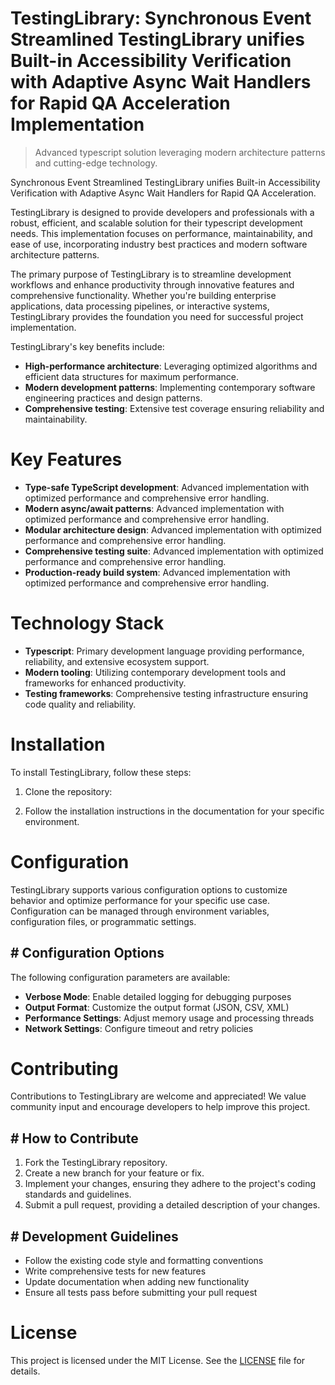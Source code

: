 <!-- fallback_TestingLibrary_20250807003623_54301 -->

# TestingLibrary: Synchronous Event Streamlined TestingLibrary unifies Built-in Accessibility Verification with Adaptive Async Wait Handlers for Rapid QA Acceleration Implementation
> Advanced typescript solution leveraging modern architecture patterns and cutting-edge technology.

Synchronous Event Streamlined TestingLibrary unifies Built-in Accessibility Verification with Adaptive Async Wait Handlers for Rapid QA Acceleration.

TestingLibrary is designed to provide developers and professionals with a robust, efficient, and scalable solution for their typescript development needs. This implementation focuses on performance, maintainability, and ease of use, incorporating industry best practices and modern software architecture patterns.

The primary purpose of TestingLibrary is to streamline development workflows and enhance productivity through innovative features and comprehensive functionality. Whether you're building enterprise applications, data processing pipelines, or interactive systems, TestingLibrary provides the foundation you need for successful project implementation.

TestingLibrary's key benefits include:

* **High-performance architecture**: Leveraging optimized algorithms and efficient data structures for maximum performance.
* **Modern development patterns**: Implementing contemporary software engineering practices and design patterns.
* **Comprehensive testing**: Extensive test coverage ensuring reliability and maintainability.

# Key Features

* **Type-safe TypeScript development**: Advanced implementation with optimized performance and comprehensive error handling.
* **Modern async/await patterns**: Advanced implementation with optimized performance and comprehensive error handling.
* **Modular architecture design**: Advanced implementation with optimized performance and comprehensive error handling.
* **Comprehensive testing suite**: Advanced implementation with optimized performance and comprehensive error handling.
* **Production-ready build system**: Advanced implementation with optimized performance and comprehensive error handling.

# Technology Stack

* **Typescript**: Primary development language providing performance, reliability, and extensive ecosystem support.
* **Modern tooling**: Utilizing contemporary development tools and frameworks for enhanced productivity.
* **Testing frameworks**: Comprehensive testing infrastructure ensuring code quality and reliability.

# Installation

To install TestingLibrary, follow these steps:

1. Clone the repository:


2. Follow the installation instructions in the documentation for your specific environment.

# Configuration

TestingLibrary supports various configuration options to customize behavior and optimize performance for your specific use case. Configuration can be managed through environment variables, configuration files, or programmatic settings.

## # Configuration Options

The following configuration parameters are available:

* **Verbose Mode**: Enable detailed logging for debugging purposes
* **Output Format**: Customize the output format (JSON, CSV, XML)
* **Performance Settings**: Adjust memory usage and processing threads
* **Network Settings**: Configure timeout and retry policies

# Contributing

Contributions to TestingLibrary are welcome and appreciated! We value community input and encourage developers to help improve this project.

## # How to Contribute

1. Fork the TestingLibrary repository.
2. Create a new branch for your feature or fix.
3. Implement your changes, ensuring they adhere to the project's coding standards and guidelines.
4. Submit a pull request, providing a detailed description of your changes.

## # Development Guidelines

* Follow the existing code style and formatting conventions
* Write comprehensive tests for new features
* Update documentation when adding new functionality
* Ensure all tests pass before submitting your pull request

# License

This project is licensed under the MIT License. See the [LICENSE](https://github.com/sandibrrm/TestingLibrary/blob/main/LICENSE) file for details.
